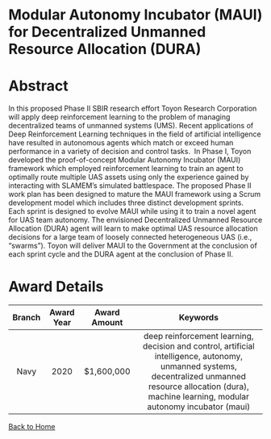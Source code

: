 
Modular Autonomy Incubator (MAUI) for Decentralized Unmanned Resource Allocation (DURA)
=======================================================================================

# Abstract


In this proposed Phase II SBIR research effort Toyon Research Corporation will apply deep reinforcement learning to the problem of managing decentralized teams of unmanned systems (UMS). Recent applications of Deep Reinforcement Learning techniques in the field of artificial intelligence have resulted in autonomous agents which match or exceed human performance in a variety of decision and control tasks.  In Phase I, Toyon developed the proof-of-concept Modular Autonomy Incubator (MAUI) framework which employed reinforcement learning to train an agent to optimally route multiple UAS assets using only the experience gained by interacting with SLAMEM’s simulated battlespace. The proposed Phase II work plan has been designed to mature the MAUI framework using a Scrum development model which includes three distinct development sprints.  Each sprint is designed to evolve MAUI while using it to train a novel agent for UAS team autonomy. The envisioned Decentralized Unmanned Resource Allocation (DURA) agent will learn to make optimal UAS resource allocation decisions for a large team of loosely connected heterogeneous UAS (i.e., “swarms”). Toyon will deliver MAUI to the Government at the conclusion of each sprint cycle and the DURA agent at the conclusion of Phase II.  

# Award Details

|Branch|Award Year|Award Amount|Keywords|
| :---: | :---: | :---: | :---: |
|Navy|2020|$1,600,000|deep reinforcement learning, decision and control, artificial intelligence, autonomy, unmanned systems, decentralized unmanned resource allocation (dura), machine learning, modular autonomy incubator (maui)|
  
  


[Back to Home](https://github.com/chrischow/dod_sbir_awards/JH/#2091)